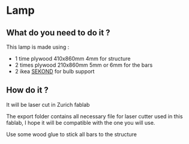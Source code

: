 # Lamp

## What do you need to do it ?

This lamp is made using :

*  1 time plywood 410x860mm 4mm for structure
*  2 times plywood 210x860mm 5mm or 6mm for the bars
*  2 ikea [SEKOND](http://www.ikea.com/ch/fr/catalog/products/50279373/) for bulb support

## How do it ?

It will be laser cut in Zurich fablab

The export folder contains all necessary file for laser cutter used in this fablab, I hope it will be compatible with the one you will use.

Use some wood glue to stick all bars to the structure